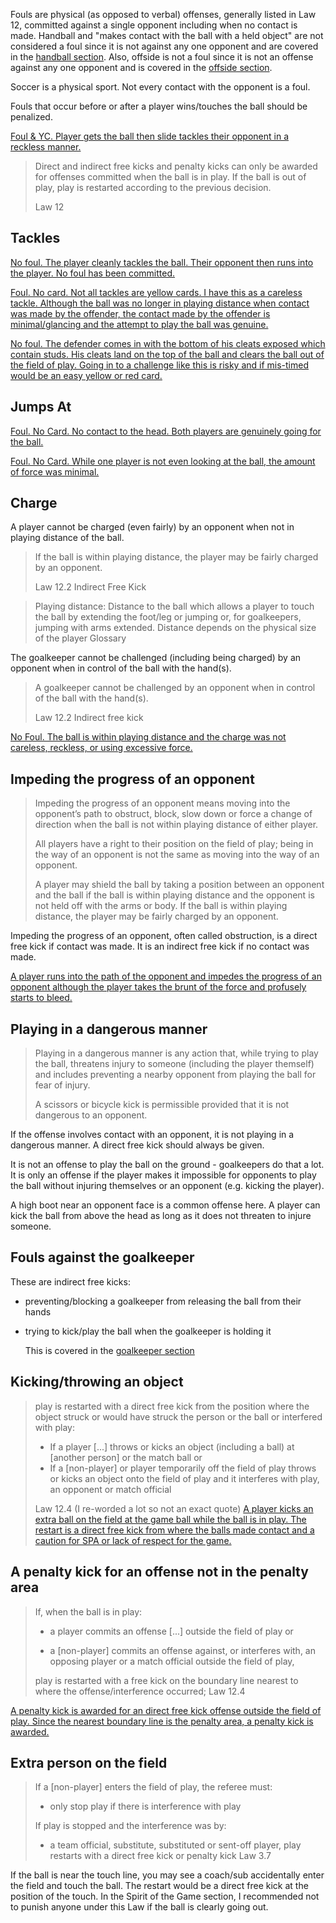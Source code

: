 Fouls are physical (as opposed to verbal) offenses, generally listed in Law 12, committed against a single opponent including when no contact is made. Handball and "makes contact with the ball with a held object" are not considered a foul since it is not against any one opponent and are covered in the [handball section](/handball). Also, offside is not a foul since it is not an offense against any one opponent and is covered in the [offside section](/offside).

Soccer is a physical sport. Not every contact with the opponent is a foul. 

Fouls that occur before or after a player wins/touches the ball should be penalized.

[Foul & YC. Player gets the ball then slide tackles their opponent in a reckless manner.](https://youtu.be/FBvnXY29jHs?feature=shared&t=85)

> Direct and indirect free kicks and penalty kicks can only be awarded for offenses committed when the ball is in play. If the ball is out of play, play is restarted according to the previous decision.
> 
> Law 12

## Tackles

[No foul. The player cleanly tackles the ball. Their opponent then runs into the player. No foul has been committed. ](https://www.youtube.com/watch?v=AKa17voHa2k)

[Foul. No card. Not all tackles are yellow cards. I have this as a careless tackle. Although the ball was no longer in playing distance when contact was made by the offender, the contact made by the offender is minimal/glancing and the attempt to play the ball was genuine. ](https://youtu.be/1g2DRURrbAo?t=700)

[No foul. The defender comes in with the bottom of his cleats exposed which contain studs. His cleats land on the top of the ball and clears the ball out of the field of play. Going in to a challenge like this is risky and if mis-timed would be an easy yellow or red card.](https://youtu.be/1g2DRURrbAo?t=735)

## Jumps At

[Foul. No Card. No contact to the head. Both players are genuinely going for the ball.](https://youtu.be/Q3Vg9y1j8vY?t=510)

[Foul. No Card. While one player is not even looking at the ball, the amount of force was minimal. ](https://www.youtube.com/watch?v=mjuiEPfchz0)

## Charge

A player cannot be charged (even fairly) by an opponent when not in playing distance of the ball.

> If the ball is within playing distance, the player may be fairly charged by an opponent.
> 
> Law 12.2 Indirect Free Kick

> Playing distance: Distance to the ball which allows a player to touch the ball by extending the foot/leg or jumping or, for goalkeepers, jumping with arms extended. Distance depends on the physical size of the player Glossary

The goalkeeper cannot be challenged (including being charged) by an opponent when in control of the ball with the hand(s).

> A goalkeeper cannot be challenged by an opponent when in control of the ball with the hand(s).
> 
> Law 12.2 Indirect free kick


[No Foul. The ball is within playing distance and the charge was not careless, reckless, or using excessive force.](https://www.youtube.com/watch?v=tiPsNRm5xV8)


## Impeding the progress of an opponent

> Impeding the progress of an opponent means moving into the opponent’s path to obstruct, block, slow down or force a change of direction when the ball is not within playing distance of either player.
>
> All players have a right to their position on the field of play; being in the way of an opponent is not the same as moving into the way of an opponent.
>
> A player may shield the ball by taking a position between an opponent and the ball if the ball is within playing distance and the opponent is not held off with the arms or body. If the ball is within playing distance, the player may be fairly charged by an opponent.

Impeding the progress of an opponent, often called obstruction, is a direct free kick if contact was made. It is an indirect free kick if no contact was made.

[A player runs into the path of the opponent and impedes the progress of an opponent although the player takes the brunt of the force and profusely starts to bleed.](https://www.youtube.com/watch?v=06lqnmddvKQ&t=712s)

## Playing in a dangerous manner

> Playing in a dangerous manner is any action that, while trying to play the ball, threatens injury to someone (including the player themself) and includes preventing a nearby opponent from playing the ball for fear of injury.
> 
> A scissors or bicycle kick is permissible provided that it is not dangerous to an opponent.

If the offense involves contact with an opponent, it is not playing in a dangerous manner. A direct free kick should always be given.

It is not an offense to play the ball on the ground - goalkeepers do that a lot. It is only an offense if the player makes it impossible for opponents to play the ball without injuring themselves or an opponent (e.g. kicking the player).

A high boot near an opponent face is a common offense here. A player can kick the ball from above the head as long as it does not threaten to injure someone.

## Fouls against the goalkeeper
These are indirect free kicks:
- preventing/blocking a goalkeeper from releasing the ball from their hands
- trying to kick/play the ball when the goalkeeper is holding it

  This is covered in the [goalkeeper section](/goalkeeper)

## Kicking/throwing an object
> play is restarted with a direct free kick from the position where the object struck or would have struck the person or the ball or interfered with play:
> - If a player [...] throws or kicks an object (including a ball) at [another person] or the match ball or
> - If a [non-player] or player temporarily off the field of play throws or kicks an object onto the field of play and it interferes with play, an opponent or match official
> 
> Law 12.4 (I re-worded a lot so not an exact quote)
[A player kicks an extra ball on the field at the game ball while the ball is in play. The restart is a direct free kick from where the balls made contact and a caution for SPA or lack of respect for the game.](https://www.reddit.com/r/soccer/comments/13o1pw4/comert_kicks_another_ball_at_vin%C3%ADcius_to_stop_an/)



## A penalty kick for an offense not in the penalty area
> If, when the ball is in play:
>
> - a player commits an offense [...] outside the field of play or
>
> - a [non-player] commits an offense against, or interferes with, an opposing player or a match official outside the field of play,
>
> play is restarted with a free kick on the boundary line nearest to where the offense/interference occurred;
> Law 12.4

[A penalty kick is awarded for an direct free kick offense outside the field of play. Since the nearest boundary line is the penalty area, a penalty kick is awarded.](https://proreferees.com/2017/09/27/play-of-the-week-29/)

## Extra person on the field
> If a [non-player] enters the field of play, the referee must:
>
> - only stop play if there is interference with play
>   
> If play is stopped and the interference was by:
>
> - a team official, substitute, substituted or sent-off player, play restarts with a direct free kick or penalty kick
> Law 3.7

If the ball is near the touch line, you may see a coach/sub accidentally enter the field and touch the ball. The restart would be a direct free kick at the position of the touch. In the Spirit of the Game section, I recommended not to punish anyone under this Law if the ball is clearly going out.
